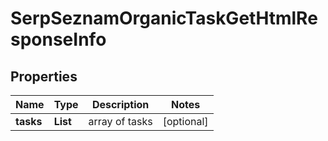 # SerpSeznamOrganicTaskGetHtmlResponseInfo


## Properties

| Name | Type | Description | Notes |
|------------ | ------------- | ------------- | -------------|
**tasks** | **List<SerpSeznamOrganicTaskGetHtmlTaskInfo>** | array of tasks |[optional]|